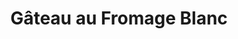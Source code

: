 ---
layout: recette
categories: [recettes]
hidden: true
lang: fr
sitemap: false
title: Gâteau au Fromage Blanc
type: sucre
ingredients: 
  - nom: pâte brisée 
    lien: /recettes/pate-brisee 
    qte: 1
  - nom: fromage blanc
    qte: 500
    unite: gr
  - nom: oeufs
    qte: 5
  - nom: farine
    qte: 50
    unite: gr
  - nom: crème fraiche
    qte: 30
    unite: gr
  - nom: levure chimique
    qte: 4
    unite: gr
  - nom: sucre
    qte: 125
    unite: gr
preconditions:
  - Le fromage blanc, la crème fraiche et les oeufs doivent être à température ambiante
  - Préchauffer le four à 150°C
etapes:
  - label: Préparation 1/2
    details:
      - Mettre le fromage blanc dans un saladier
      - Ajouter la crème fraiche
      - "(Optionnel) : Ajouter les zestes et le jus de citron" 
      - Mélanger au fouet jusqu'à ce que tout soit lisse
  - label: Préparation 2/2
    details:
      - Casser les oeufs dans un autre saladier
      - Blanchir les oeufs avec le sucre
      - Ajouter le mélange de fromage blanc et de crème fraiche
      - Tamiser la farine et la levure sur le mélange
      - Mélanger au fouet jusqu'à ce que tout soit lisse
  - label: Assemblage
    details: 
      - Foncer la pâte brisée dans un moule à tarte
      - Verser le mélange
cuisson: 
  - Cuire 30 minutes à 150°C
  - Cuire 20 minutes à 180°C
variantes:
  - label: Ajouter les zestes d'un citron et le jus d'un demi citron
    todo: false
  - label: Le fromage blanc peut être remplacé par du Quark
    todo: false
  - label: La crème fraîche peut être remplacée par du cream cheese
    todo: false
---